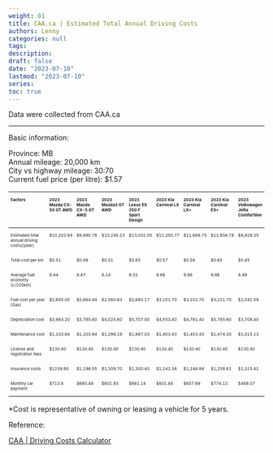 ```yaml
---
weight: 01
title: CAA.ca | Estimated Total Annual Driving Costs
authors: Lenny
categories: null
tags: 
description: 
draft: false
date: "2023-07-10"
lastmod: "2023-07-10"
series:
toc: true
---
```


Data were collected from CAA.ca
<!--more-->
---

Basic information:

Province: MB  
Annual mileage: 20,000 km  
City vs highway mileage: 30:70  
Current fuel price (per litre): $1.57

<table style="width: 100%"/>
<colgroup><col style="width: 20%"/>
<col style="width: 10%"/>
<col style="width: 10%"/>
<col style="width: 10%"/>
<col style="width: 10%"/>
<col style="width: 10%"/>
<col style="width: 10%"/>
<col style="width: 10%"/>
<col style="width: 10%"/>
</colgroup>
<thead style="font-size: 0.5rem">
  <tr VALIGN=TOP style="text-align:left"  class="header">
    <th><p>Factors</p></th>
    <th><p>2023 Mazda CX-50 GT AWD</p></th>
    <th><p>2023 Mazda CX-5 GT AWD</p></th>    
    <th><p>2023 Mazda3 GT AWD</p></th>
    <th><p>2023 Lexus ES 350 F Sport Design</p></th>
    <th><p>2023 Kia Carnival LX</p></th>
    <th><p>2023 Kia Carnival LX+</p></th> 
    <th><p>2023 Kia Carnival EX+</p></th>    
    <th><p>2023 Volkswagen Jetta Comfortline</p></th>
  </tr>
<tbody VALIGN=TOP style="width: 100%; font-size: 0.5rem">
  <tr>
  <td style = "border-style: none">
  <p>
Estimated total annual driving costs(/year)
  </p>
  </td>
  <td style = "border-style: none">
  <p>
$10,203.84
  </p>  
  </td>
  <td style = "border-style: none">
  <p>
$9,890.78
  </p>  
  </td>
  <td style = "border-style: none">
  <p>
$10,245.13
  </p>  
  </td>
  <td style = "border-style: none">
  <p>
$13,002.05
  </p>  
  </td>
  <td style = "border-style: none">
  <p>
$11,350.77
  </p>  
  </td>
  <td style = "border-style: none">
  <p>
$11,669.75
  </p>  
  </td>
  <td style = "border-style: none">
  <p>
$12,934.78
  </p>  
  </td>  
  <td style = "border-style: none">
  <p>
$8,928.35
  </p>  
  </td>
  </tr>
  <tr>
  <td style = "border-style: none">
  <p>
Total cost per km
  </p>
  </td>
  <td style = "border-style: none">
  <p>
$0.51
  </p>  
  </td>
  <td style = "border-style: none">
  <p>
$0.49
  </p>  
  </td>
  <td style = "border-style: none">
  <p>
$0.51
  </p>  
  </td>
  <td style = "border-style: none">
  <p>
$0.65
  </p>  
  </td>  
  <td style = "border-style: none">
  <p>
$0.57
  </p>  
  </td>
  <td style = "border-style: none">
  <p>
$0.58
  </p>  
  </td>
  <td style = "border-style: none">
  <p>
$0.65
  </p>  
  </td>  
  <td style = "border-style: none">
  <p>
$0.45
  </p>  
  </td>
  </tr>
  <tr>
  <td style = "border-style: none">
  <p>
Average fuel economy (L/100km)
  </p>
  </td>
  <td style = "border-style: none">
  <p>
8.44
  </p>  
  </td>
  <td style = "border-style: none">
  <p>
8.47
  </p>  
  </td>
  <td style = "border-style: none">
  <p>
8.14
  </p>  
  </td>
  <td style = "border-style: none">
  <p>
8.52
  </p>  
  </td>  
  <td style = "border-style: none">
  <p>
9.86
  </p>  
  </td>
  <td style = "border-style: none">
  <p>
9.86
  </p>  
  </td>
  <td style = "border-style: none">
  <p>
9.86
  </p>  
  </td>  
  <td style = "border-style: none">
  <p>
6.49
  </p>  
  </td>
  </tr>
  <tr>
  <td style = "border-style: none">
  <p>
Fuel cost per year (Gas)
  </p>
  </td>
  <td style = "border-style: none">
  <p>
$2,655.00
  </p>  
  </td>
  <td style = "border-style: none">
  <p>
$2,664.44
  </p>  
  </td>
  <td style = "border-style: none">
  <p>
$2,560.63
  </p>  
  </td>
  <td style = "border-style: none">
  <p>
$2,680.17
  </p>  
  </td>
  <td style = "border-style: none">
  <p>
$3,101.70
  </p>  
  </td>
  <td style = "border-style: none">
  <p>
$3,101.70
  </p>  
  </td>
  <td style = "border-style: none">
  <p>
$3,101.70
  </p>  
  </td>
  <td style = "border-style: none">
  <p>
$2,041.59
  </p>  
  </td>
  </tr>
  <tr>
  <td style = "border-style: none">
  <p>
Depreciation cost
  </p>
  </td>
  <td style = "border-style: none">
  <p>
$3,983.20
  </p>  
  </td>
  <td style = "border-style: none">
  <p>
$3,785.60
  </p>  
  </td>
  <td style = "border-style: none">
  <p>
$4,025.60
  </p>  
  </td>
  <td style = "border-style: none">
  <p>
$5,707.00
  </p>  
  </td>
  <td style = "border-style: none">
  <p>
$4,553.40
  </p>  
  </td>
  <td style = "border-style: none">
  <p>
$4,781.40
  </p>  
  </td>
  <td style = "border-style: none">
  <p>
$5,785.60
  </p>  
  </td>
  <td style = "border-style: none">
  <p>
$3,708.40
  </p>  
  </td>
  </tr>
  <tr>
  <td style = "border-style: none">
  <p>
Maintenance cost
  </p>
  </td>
  <td style = "border-style: none">
  <p>
$1,103.64
  </p>  
  </td>
  <td style = "border-style: none">
  <p>
$1,103.64
  </p>  
  </td>
  <td style = "border-style: none">
  <p>
$1,298.19
  </p>  
  </td>
  <td style = "border-style: none">
  <p>
$1,867.03
  </p>  
  </td>
  <td style = "border-style: none">
  <p>
$1,403.43
  </p>  
  </td>
  <td style = "border-style: none">
  <p>
$1,403.43
  </p>  
  </td>
  <td style = "border-style: none">
  <p>
$1,474.30
  </p>  
  </td>
  <td style = "border-style: none">
  <p>
$1,015.13
  </p>  
  </td>
  </tr>
  <tr>
  <td style = "border-style: none">
  <p>
License and registration fees
  </p>
  </td>
  <td style = "border-style: none">
  <p>
$130.40
  </p>  
  </td>
  <td style = "border-style: none">
  <p>
$130.40
  </p>  
  </td>
  <td style = "border-style: none">
  <p>
$130.40
  </p>  
  </td>
  <td style = "border-style: none">
  <p>
$130.40
  </p>  
  </td>
  <td style = "border-style: none">
  <p>
$130.40
  </p>  
  </td>
  <td style = "border-style: none">
  <p>
$130.40
  </p>  
  </td>
  <td style = "border-style: none">
  <p>
$130.40
  </p>  
  </td>
  <td style = "border-style: none">
  <p>
$130.40
  </p>  
  </td>
  </tr>
  <tr>
  <td style = "border-style: none">
  <p>
Insurance costs
  </p>
  </td>
  <td style = "border-style: none">
  <p>
$1239.90
  </p>  
  </td>
  <td style = "border-style: none">
  <p>
$1,196.55
  </p>  
  </td>
  <td style = "border-style: none">
  <p>
$1,309.70
  </p>  
  </td>
  <td style = "border-style: none">
  <p>
$1,300.40
  </p>  
  </td>
  <td style = "border-style: none">
  <p>
$1,241.38
  </p>  
  </td>
  <td style = "border-style: none">
  <p>
$1,246.94
  </p>  
  </td>
  <td style = "border-style: none">
  <p>
$1,258.81
  </p>  
  </td>
  <td style = "border-style: none">
  <p>
$1,315.42
  </p>  
  </td>
  </tr>
  <tr>
  <td style = "border-style: none">
  <p>
Monthly car payment
  </p>
  </td>
  <td style = "border-style: none">
  <p>
$713.8
  </p>  
  </td>
  <td style = "border-style: none">
  <p>
$660.48
  </p>  
  </td>
  <td style = "border-style: none">
  <p>
$601.93
  </p>  
  </td>
  <td style = "border-style: none">
  <p>
$861.14
  </p>  
  </td>
  <td style = "border-style: none">
  <p>
$601.84
  </p>  
  </td>
  <td style = "border-style: none">
  <p>
$657.69
  </p>  
  </td>
  <td style = "border-style: none">
  <p>
$774.13
  </p>  
  </td>
  <td style = "border-style: none">
  <p>
$469.07
  </p>  
  </td>
  </tr>
</tbody>
</table>

*Cost is representative of owning or leasing a vehicle for 5 years.

Reference:

<a href = "https://carcosts.caa.ca/" target="_blank" rel="noopener noreferrer">CAA | Driving Costs Calculator</a>